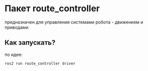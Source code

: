 # Пакет route_controller
предназначен для управления системами робота - движением и приводами

## Как запускать?
по идее:
```
ros2 run route_controller driver
```

